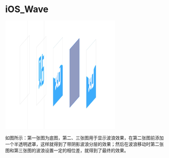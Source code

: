 # iOS_Wave
<img src = "https://github.com/xinyu1105/iOS_Wave/blob/master/example.png" width=350 height=344/>

如图所示：第一张图为底图，第二、三张图用于显示波浪效果，在第二张图前添加一个半透明遮罩，这样就得到了带阴影波浪分层的效果；然后在波浪移动时第二张图和第三张图的波浪设置一定的相位差，就得到了最终的效果。
